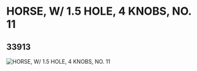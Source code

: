 # HORSE, W/ 1.5 HOLE, 4 KNOBS, NO. 11
## 33913
![HORSE, W/ 1.5 HOLE, 4 KNOBS, NO. 11](https://lc-www-live-s.legocdn.com/media/bricks/5/2/6192105.jpg)
